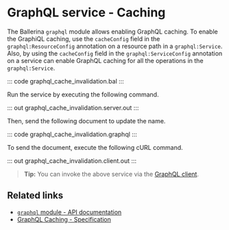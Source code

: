 # GraphQL service - Caching

The Ballerina `graphql` module allows enabling GraphQL caching. To enable the GraphiQL caching, use the `cacheConfig` field in the `graphql:ResourceConfig` annotation on a resource path in a `graphql:Service`. Also, by using the `cacheConfig` field in the `graphql:ServiceConfig` annotation on a service can enable GraphQL caching for all the operations in the `graphql:Service`.

::: code graphql_cache_invalidation.bal :::

Run the service by executing the following command.

::: out graphql_cache_invalidation.server.out :::

Then, send the following document to update the name.

::: code graphql_cache_invalidation.graphql :::

To send the document, execute the following cURL command.

::: out graphql_cache_invalidation.client.out :::

>**Tip:** You can invoke the above service via the [GraphQL client](/learn/by-example/graphql-client-query-endpoint/).

## Related links
- [`graphql` module - API documentation](https://lib.ballerina.io/ballerina/graphql/latest)
- [GraphQL Caching - Specification](/spec/graphql/#??????)
